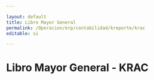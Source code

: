 ```yaml
---

layout: default
title: Libro Mayor General
permalink: /Operacion/erp/contabilidad/kreporte/krac
editable: si

---
```


# Libro Mayor General - KRAC











